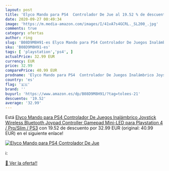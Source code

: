 ```yaml
---
layout: post
title: 'Elyco Mando para PS4  Controlador De Jue al 19.52 % de descuento'
date: 2020-09-27 00:49:34
image: 'https://m.media-amazon.com/images/I/41vA7s4GCRL._SL200_.jpg'
comments: true
category: ofertas
author: ring
slug: 'B08D9M8H91-es Elyco Mando para PS4 Controlador De Juegos Inalámbrico...'
sku: 'B08D9M8H91-es'
tags: [ 'playstation','ps4', ]
actualPrice: 32.99 EUR
currency: EUR
price: 32.99
comparePrice: 40.99 EUR
prodname: 'Elyco Mando para PS4  Controlador De Juegos Inalámbrico Joystick Wireless Bluetooth Joypad Controller Gamepad Mini-LED para Playstation 4 / Pro/Slim / PS3'
country: 'es'
flag: '🇪🇸'
brand: ''
buyurl: 'https://www.amazon.es/dp/B08D9M8H91/?tag=tolees-21'
descuento: '19.52'
average: '32.99'
---
```


Está [Elyco Mando para PS4  Controlador De Juegos Inalámbrico Joystick Wireless Bluetooth Joypad Controller Gamepad Mini-LED para Playstation 4 / Pro/Slim / PS3](https://www.amazon.es/dp/B08D9M8H91/?tag=tolees-21) con 19.52 de descuento por 32.99 EUR (original: 40.99 EUR) en el siguiente enlace!

[![Elyco Mando para PS4  Controlador De Jue](https://m.media-amazon.com/images/I/41vA7s4GCRL._SL200_.jpg)](https://www.amazon.es/dp/B08D9M8H91/?tag=tolees-21)

ℹ️:


[🛒 Ver la oferta!!](https://www.amazon.es/dp/B08D9M8H91/?tag=tolees-21)
